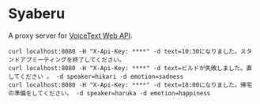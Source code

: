 # Syaberu

A proxy server for [VoiceText Web API](https://cloud.voicetext.jp/webapi).

```
curl localhost:8080 -H "X-Api-Key: ****" -d text=10:30になりました。スタンドアプミーティングを終了してください。
curl localhost:8080 -H "X-Api-Key: ****" -d text=ビルドが失敗しました。直してください 。 -d speaker=hikari -d emotion=sadness
curl localhost:8080 -H "X-Api-Key: ****" -d text=18:00になりました。帰宅の準備をしてください。 -d speaker=haruka -d emotion=happiness
```
